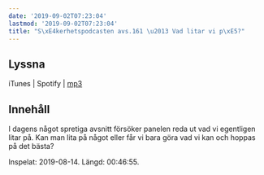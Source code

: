 ```yaml
---
date: '2019-09-02T07:23:04'
lastmod: '2019-09-02T07:23:04'
title: "S\xE4kerhetspodcasten avs.161 \u2013 Vad litar vi p\xE5?"
---
```

## Lyssna

iTunes \| Spotify \| [mp3](http://traffic.libsyn.com/sakerhetspodcasten/2019-08-14_Root_of_Trust_-_Vad_litar_vi_pa.mp3)

## Innehåll

I dagens något spretiga avsnitt försöker panelen reda ut vad vi egentligen litar
på. Kan man lita på något eller får vi bara göra vad vi kan och hoppas på det bästa?

Inspelat: 2019-08-14. Längd: 00:46:55.

